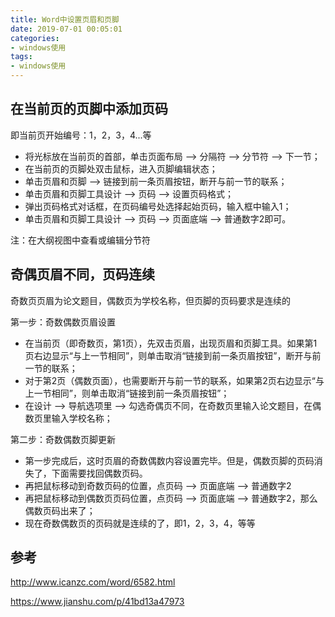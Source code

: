 ```yaml
---
title: Word中设置页眉和页脚
date: 2019-07-01 00:05:01
categories:
- windows使用
tags:
- windows使用
---
```


## 在当前页的页脚中添加页码

即当前页开始编号：1，2，3，4...等

- 将光标放在当前页的首部，单击页面布局 --> 分隔符 --> 分节符 --> 下一节；
- 在当前页的页脚处双击鼠标，进入页脚编辑状态；
- 单击页眉和页脚 --> 链接到前一条页眉按钮，断开与前一节的联系；
- 单击页眉和页脚工具设计 --> 页码 --> 设置页码格式；
- 弹出页码格式对话框，在页码编号处选择起始页码，输入框中输入1；
- 单击页眉和页脚工具设计 --> 页码 --> 页面底端 --> 普通数字2即可。

注：在大纲视图中查看或编辑分节符

## 奇偶页眉不同，页码连续

奇数页页眉为论文题目，偶数页为学校名称，但页脚的页码要求是连续的

第一步：奇数偶数页眉设置

- 在当前页（即奇数页，第1页），先双击页眉，出现页眉和页脚工具。如果第1页右边显示“与上一节相同”，则单击取消“链接到前一条页眉按钮”，断开与前一节的联系；
- 对于第2页（偶数页面），也需要断开与前一节的联系，如果第2页右边显示“与上一节相同”，则单击取消“链接到前一条页眉按钮”；
- 在设计 --> 导航选项里 --> 勾选奇偶页不同，在奇数页里输入论文题目，在偶数页里输入学校名称；

第二步：奇数偶数页脚更新

- 第一步完成后，这时页眉的奇数偶数内容设置完毕。但是，偶数页脚的页码消失了，下面需要找回偶数页码。
- 再把鼠标移动到奇数页码的位置，点页码 --> 页面底端 --> 普通数字2
- 再把鼠标移动到偶数页页码位置，点页码 --> 页面底端 --> 普通数字2，那么偶数页码出来了；
- 现在奇数偶数页的页码就是连续的了，即1，2，3，4，等等

## 参考

<http://www.icanzc.com/word/6582.html>

<https://www.jianshu.com/p/41bd13a47973>
